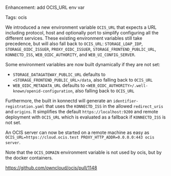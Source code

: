 Enhancement: add OCIS_URL env var

Tags: ocis

We introduced a new environment variable `OCIS_URL` that expects a URL including protocol, host and optionally port to simplify configuring all the different services. These existing environment variables still take precedence, but will also fall back to `OCIS_URL`: `STORAGE_LDAP_IDP`, `STORAGE_OIDC_ISSUER`, `PROXY_OIDC_ISSUER`, `STORAGE_FRONTEND_PUBLIC_URL`, `KONNECTD_ISS`, `WEB_OIDC_AUTHORITY`, and `WEB_UI_CONFIG_SERVER`.

Some environment variables are now built dynamically if they are not set: 
- `STORAGE_DATAGATEWAY_PUBLIC_URL` defaults to `<STORAGE_FRONTEND_PUBLIC_URL>/data`, also falling back to `OCIS_URL`
- `WEB_OIDC_METADATA_URL` defaults to `<WEB_OIDC_AUTHORITY>/.well-known/openid-configuration`, also falling back to `OCIS_URL`

Furthermore, the built in konnectd will generate an `identifier-registration.yaml` that uses the `KONNECTD_ISS` in the allowed `redirect_uris` and `origins`. It simplifies the default `https://localhost:9200` and remote deployment with `OCIS_URL` which is evaluated as a fallback if `KONNECTD_ISS` is not set.

An OCIS server can now be started on a remote machine as easy as `OCIS_URL=https://cloud.ocis.test PROXY_HTTP_ADDR=0.0.0.0:443 ocis server`.

Note that the `OCIS_DOMAIN` environment variable is not used by ocis, but by the docker containers.

https://github.com/owncloud/ocis/pull/1148
